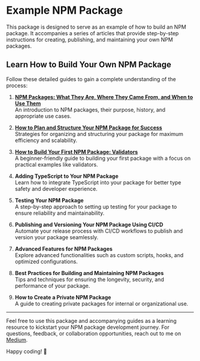 # Example NPM Package

This package is designed to serve as an example of how to build an NPM package. It accompanies a series of articles that provide step-by-step instructions for creating, publishing, and maintaining your own NPM packages.

## Learn How to Build Your Own NPM Package

Follow these detailed guides to gain a complete understanding of the process:

1. **[NPM Packages: What They Are, Where They Came From, and When to Use Them](https://medium.com/@landonwjohnson/npm-packages-what-they-are-where-they-came-from-and-when-to-use-them-7304c411c1c5)**  
   An introduction to NPM packages, their purpose, history, and appropriate use cases.

2. **[How to Plan and Structure Your NPM Package for Success](https://medium.com/@landonwjohnson/how-to-plan-and-structure-your-npm-package-for-success-956991cb6768)**  
   Strategies for organizing and structuring your package for maximum efficiency and scalability.

3. **[How to Build Your First NPM Package: Validators](https://medium.com/@landonwjohnson)**  
   A beginner-friendly guide to building your first package with a focus on practical examples like validators.

4. **Adding TypeScript to Your NPM Package**  
   Learn how to integrate TypeScript into your package for better type safety and developer experience.

5. **Testing Your NPM Package**  
   A step-by-step approach to setting up testing for your package to ensure reliability and maintainability.

6. **Publishing and Versioning Your NPM Package Using CI/CD**  
   Automate your release process with CI/CD workflows to publish and version your package seamlessly.

7. **Advanced Features for NPM Packages**  
   Explore advanced functionalities such as custom scripts, hooks, and optimized configurations.

8. **Best Practices for Building and Maintaining NPM Packages**  
   Tips and techniques for ensuring the longevity, security, and performance of your package.

9. **How to Create a Private NPM Package**  
   A guide to creating private packages for internal or organizational use.

---

Feel free to use this package and accompanying guides as a learning resource to kickstart your NPM package development journey. For questions, feedback, or collaboration opportunities, reach out to me on [Medium](https://medium.com/@landonwjohnson).

Happy coding! 🚀





